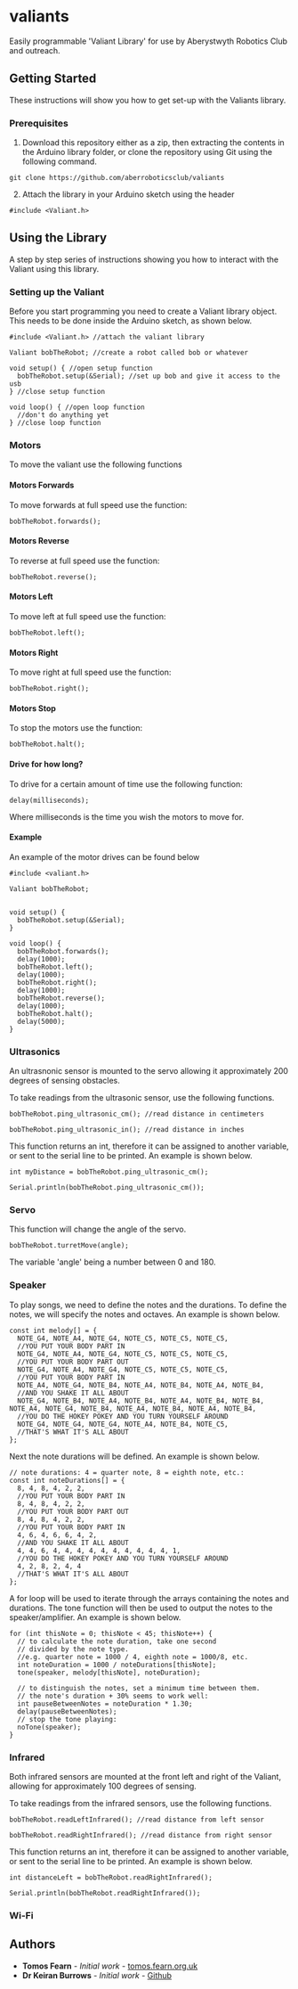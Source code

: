 # valiants
Easily programmable 'Valiant Library' for use by Aberystwyth Robotics Club and outreach.

## Getting Started

These instructions will show you how to get set-up with the Valiants library.

### Prerequisites

1) Download this repository either as a zip, then extracting the contents in the Arduino library folder, or clone the repository using Git using the following command.

```
git clone https://github.com/aberroboticsclub/valiants
```
2) Attach the library in your Arduino sketch using the header

```
#include <Valiant.h>
```

## Using the Library

A step by step series of instructions showing you how to interact with the Valiant using this library.

### Setting up the Valiant

Before you start programming you need to create a Valiant library object.
This needs to be done inside the Arduino sketch, as shown below.

```
#include <Valiant.h> //attach the valiant library

Valiant bobTheRobot; //create a robot called bob or whatever

void setup() { //open setup function
  bobTheRobot.setup(&Serial); //set up bob and give it access to the usb
} //close setup function

void loop() { //open loop function
  //don't do anything yet
} //close loop function
```

### Motors

To move the valiant use the following functions

#### Motors Forwards

To move forwards at full speed use the function:

```
bobTheRobot.forwards();
```


#### Motors Reverse

To reverse at full speed use the function:

```
bobTheRobot.reverse();
```


#### Motors Left

To move left at full speed use the function:

```
bobTheRobot.left();
```


#### Motors Right

To move right at full speed use the function:

```
bobTheRobot.right();
```


#### Motors Stop

To stop the motors use the function:

```
bobTheRobot.halt();
```

#### Drive for how long?

To drive for a certain amount of time use the following function:

```
delay(milliseconds);
```

Where milliseconds is the time you wish the motors to move for.

#### Example

An example of the motor drives can be found below

```
#include <valiant.h>

Valiant bobTheRobot;


void setup() {
  bobTheRobot.setup(&Serial);
}

void loop() {
  bobTheRobot.forwards();
  delay(1000);
  bobTheRobot.left();
  delay(1000);
  bobTheRobot.right();
  delay(1000);
  bobTheRobot.reverse();
  delay(1000);
  bobTheRobot.halt();
  delay(5000);
}
```


### Ultrasonics

An ultrasnonic sensor is mounted to the servo allowing it approximately 200 degrees of sensing obstacles. 

To take readings from the ultrasonic sensor, use the following functions.

```
bobTheRobot.ping_ultrasonic_cm(); //read distance in centimeters

bobTheRobot.ping_ultrasonic_in(); //read distance in inches
```

This function returns an int, therefore it can be assigned to another variable, or sent to the serial line to be printed. An example is shown below.

```
int myDistance = bobTheRobot.ping_ultrasonic_cm();

Serial.println(bobTheRobot.ping_ultrasonic_cm());
```

### Servo

This function will change the angle of the servo.

```
bobTheRobot.turretMove(angle);
```

The variable 'angle' being a number between 0 and 180.

### Speaker

To play songs, we need to define the notes and the durations. To define the notes, we will specify the notes and octaves. An example is shown below.

```
const int melody[] = {
  NOTE_G4, NOTE_A4, NOTE_G4, NOTE_C5, NOTE_C5, NOTE_C5,
  //YOU PUT YOUR BODY PART IN
  NOTE_G4, NOTE_A4, NOTE_G4, NOTE_C5, NOTE_C5, NOTE_C5,
  //YOU PUT YOUR BODY PART OUT
  NOTE_G4, NOTE_A4, NOTE_G4, NOTE_C5, NOTE_C5, NOTE_C5,
  //YOU PUT YOUR BODY PART IN
  NOTE_A4, NOTE_G4, NOTE_B4, NOTE_A4, NOTE_B4, NOTE_A4, NOTE_B4,
  //AND YOU SHAKE IT ALL ABOUT
  NOTE_G4, NOTE_B4, NOTE_A4, NOTE_B4, NOTE_A4, NOTE_B4, NOTE_B4, NOTE_A4, NOTE_G4, NOTE_B4, NOTE_A4, NOTE_B4, NOTE_A4, NOTE_B4,
  //YOU DO THE HOKEY POKEY AND YOU TURN YOURSELF AROUND
  NOTE_G4, NOTE_G4, NOTE_G4, NOTE_A4, NOTE_B4, NOTE_C5,
  //THAT'S WHAT IT'S ALL ABOUT
};
```

Next the note durations will be defined. An example is shown below.

```
// note durations: 4 = quarter note, 8 = eighth note, etc.:
const int noteDurations[] = {
  8, 4, 8, 4, 2, 2,
  //YOU PUT YOUR BODY PART IN
  8, 4, 8, 4, 2, 2,
  //YOU PUT YOUR BODY PART OUT
  8, 4, 8, 4, 2, 2,
  //YOU PUT YOUR BODY PART IN
  4, 6, 4, 6, 6, 4, 2,
  //AND YOU SHAKE IT ALL ABOUT
  4, 4, 6, 4, 4, 4, 4, 4, 4, 4, 4, 4, 4, 1,
  //YOU DO THE HOKEY POKEY AND YOU TURN YOURSELF AROUND
  4, 2, 8, 2, 4, 4
  //THAT'S WHAT IT'S ALL ABOUT
};
```

A for loop will be used to iterate through the arrays containing the notes and durations. The tone function will then be used to output the notes to the speaker/amplifier. An example is shown below.

```
for (int thisNote = 0; thisNote < 45; thisNote++) {
  // to calculate the note duration, take one second
  // divided by the note type.
  //e.g. quarter note = 1000 / 4, eighth note = 1000/8, etc.
  int noteDuration = 1000 / noteDurations[thisNote];
  tone(speaker, melody[thisNote], noteDuration);

  // to distinguish the notes, set a minimum time between them.
  // the note's duration + 30% seems to work well:
  int pauseBetweenNotes = noteDuration * 1.30;
  delay(pauseBetweenNotes);
  // stop the tone playing:
  noTone(speaker);
}
```

### Infrared

Both infrared sensors are mounted at the front left and right of the Valiant, allowing for approximately 100 degrees of sensing. 

To take readings from the infrared sensors, use the following functions.

```
bobTheRobot.readLeftInfrared(); //read distance from left sensor

bobTheRobot.readRightInfrared(); //read distance from right sensor
```

This function returns an int, therefore it can be assigned to another variable, or sent to the serial line to be printed. An example is shown below.

```
int distanceLeft = bobTheRobot.readRightInfrared();

Serial.println(bobTheRobot.readRightInfrared());
```

### Wi-Fi



## Authors

* **Tomos Fearn** - *Initial work* - [tomos.fearn.org.uk](http://tomos.fearn.org.uk)
* **Dr Keiran Burrows** - *Initial work* - [Github](https://github.com/kbcool125)
